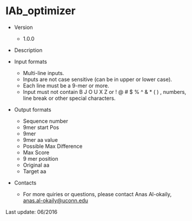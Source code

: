 # IAb_optimizer
- Version
  - 1.0.0

- Description 
  

- Input formats
  - Multi-line inputs.
  - Inputs are not case sensitive (can be in upper or lower case).
  - Each line must be a 9-mer or more.
  - Input must not contain B J O U X Z or ! @ # $ % ^ & * ( ) , numbers, line break or other special characters.
  
  

- Output formats
  - Sequence number 
  - 9mer start Pos
  - 9mer
  - 9mer aa value 
  - Possible Max Difference
  - Max Score
  - 9 mer position 
  - Original aa
  - Target aa


- Contacts
  - For more quiries or questions, please contact
Anas Al-okaily, anas.al-okaily@uconn.edu 


Last update: 06/2016
